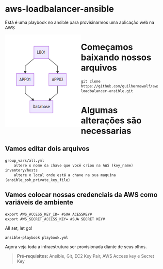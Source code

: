 # aws-loadbalancer-ansible
Está é uma playbook no ansible para provisinarmos uma aplicação web na AWS

<div align="center" style="float: left">
  <img alt="chart" width="250" src="https://github.com/guilhermewolf/aws-loadbalancer-ansible/blob/master/chart.png" />
</div>


#  Começamos baixando nossos arquivos
```shell
git clone https://github.com/guilhermewolf/aws-loadbalancer-ansible.git
```
# Algumas alterações são necessarias

##  Vamos editar dois arquivos

  	group_vars/all.yml
  		altere o nome da chave que você criou na AWS (key_name)
  	inventory/hosts
  		altere o local onde está a chave na sua maquina (ansible_ssh_private_key_file)

##  Vamos colocar nossas credenciais da AWS como variáveis de ambiente
```shell
export AWS_ACCESS_KEY_ID= #SUA ACESSKEY#
export AWS_SECRET_ACCESS_KEY= #SUA SECRET KEY#
```
  All set, let go!
```shell
ansible-playbook playbook.yml
```
  Agora veja toda a infraestrutura ser provisionada diante de seus olhos.

  > **Pré-requisitos:** Ansible, Git, EC2 Key Pair, AWS Access key e Secret Key
